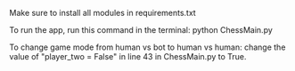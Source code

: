 Make sure to install all modules in requirements.txt

To run the app, run this command in the terminal: python ChessMain.py

To change game mode from human vs bot 
to human vs human: change the value of "player_two = False" in line 43 in ChessMain.py to True.
